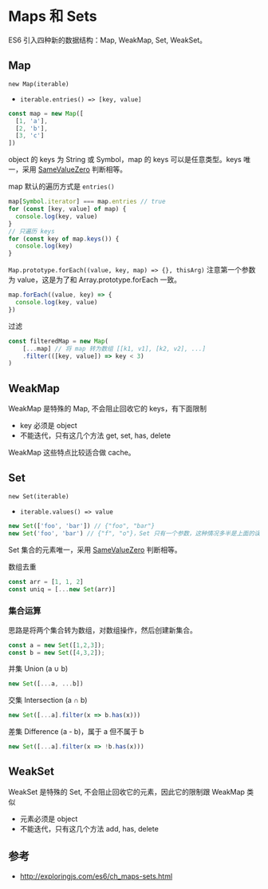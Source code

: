 # Maps 和 Sets

ES6 引入四种新的数据结构：Map, WeakMap, Set, WeakSet。

## Map

`new Map(iterable)`

- `iterable.entries() => [key, value]`

```js
const map = new Map([
  [1, 'a'],
  [2, 'b'],
  [3, 'c']
])
```

object 的 keys 为 String 或 Symbol，map 的 keys 可以是任意类型。keys 唯一，采用 [SameValueZero](equality.md#samevaluezero) 判断相等。

map 默认的遍历方式是 `entries()`

```js
map[Symbol.iterator] === map.entries // true
for (const [key, value] of map) {
  console.log(key, value)
}
// 只遍历 keys
for (const key of map.keys()) {
  console.log(key)
}
```

`Map.prototype.forEach((value, key, map) => {}, thisArg)` 注意第一个参数为 value，这是为了和 Array.prototype.forEach 一致。

```js
map.forEach((value, key) => {
  console.log(key, value)
})
```

过滤

```js
const filteredMap = new Map(
    [...map] // 将 map 转为数组 [[k1, v1], [k2, v2], ...]
    .filter(([key, value]) => key < 3)
)
```

## WeakMap

WeakMap 是特殊的 Map, 不会阻止回收它的 keys，有下面限制

- key 必须是 object
- 不能迭代，只有这几个方法 get, set, has, delete

WeakMap 这些特点比较适合做 cache。

## Set

`new Set(iterable)`

- `iterable.values() => value`

```js
new Set(['foo', 'bar']) // {"foo", "bar"}
new Set('foo', 'bar') // {"f", "o"}，Set 只有一个参数，这种情况多半是上面的误写
```

Set 集合的元素唯一，采用 [SameValueZero](equality.md#samevaluezero) 判断相等。

数组去重

```js
const arr = [1, 1, 2]
const uniq = [...new Set(arr)]
```

### 集合运算

思路是将两个集合转为数组，对数组操作，然后创建新集合。

```js
const a = new Set([1,2,3]);
const b = new Set([4,3,2]);
```

并集 Union (a ∪ b)

```js
new Set([...a, ...b])
```

交集 Intersection (a ∩ b)

```js
new Set([...a].filter(x => b.has(x)))
```

差集 Difference (a - b)，属于 a 但不属于 b

```js
new Set([...a].filter(x => !b.has(x)))
```

## WeakSet

WeakSet 是特殊的 Set, 不会阻止回收它的元素，因此它的限制跟 WeakMap 类似

- 元素必须是 object
- 不能迭代，只有这几个方法 add, has, delete

## 参考

- <http://exploringjs.com/es6/ch_maps-sets.html>
